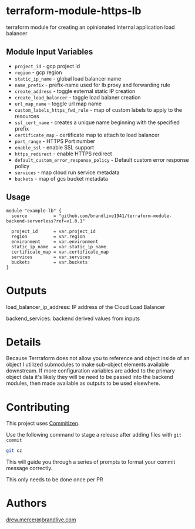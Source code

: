 # terraform-module-https-lb
terraform module for creating an opinionated internal application load balancer

Module Input Variables
----------------------

- `project_id` - gcp project id
- `region` - gcp region
- `static_ip_name` - global load balancer name
- `name_prefix` - prefix-name used for lb proxy and forwarding rule
- `create_address` - toggle external static IP creation
- `create_load_balancer` - toggle load balaner creation
- `url_map_name` - toggle url map name
- `custom_labels_https_fwd_rule` - map of custom labels to apply to the resources
- `ssl_cert_name` - creates a unique name beginning with the specified prefix
- `certificate_map` - certificate map to attach to load balancer
- `port_range` - HTTPS Port number
- `enable_ssl` - enable SSL support
- `https_redirect` - enable HTTPS redirect
- `default_custom_error_response_policy` - Default custom error response policy
- `services` - map cloud run service metadata
- `buckets` - map of gcs bucket metadata

Usage
-----

```hcl
module "example-lb" {
  source          = "github.com/brandlive1941/terraform-module-backend-serverless?ref=v1.0.1"

  project_id      = var.project_id
  region          = var.region
  environment     = var.environment
  static_ip_name  = var.static_ip_name
  certificate_map = var.certificate_map
  services        = var.services
  buckets         = var.buckets
}
```

Outputs
=======

load_balancer_ip_address: IP address of the Cloud Load Balancer

backend_services: backend derived values from inputs

Details
=======
Because Terrraform does not allow you to reference and object inside of an object I utilized submodules to make sub-object elements available downstream. If more configuration variables are added to the primary object data it's likely they will be need to be passed into the backend modules, then made available as outputs to be used elsewhere.

Contributing
=======
This project uses [Commitizen](https://commitizen-tools.github.io/commitizen/).

Use the following command to stage a release after adding files with `git commit`
  ```bash
  git cz
  ```
This will guide you through a series of prompts to format your commit message correctly.

This only needs to be done once per PR


Authors
=======

drew.mercer@brandlive.com